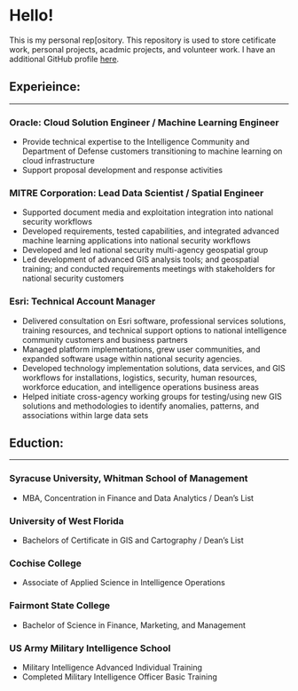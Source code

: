 # Hello!

This is my personal rep[ository.  This repository is used to store cetificate work, personal projects, acadmic projects, and volunteer work.  I have an additional GitHub profile <a href="https://github.com/nicktoscano">here</a>.


## Experieince:
<hr style="border: none;">

### Oracle: Cloud Solution Engineer / Machine Learning Engineer 

* Provide technical expertise to the Intelligence Community and Department of Defense customers transitioning to machine learning on cloud infrastructure
* Support proposal development and response activities

### MITRE Corporation: Lead Data Scientist / Spatial Engineer
* Supported document media and exploitation integration into national security workflows
* Developed requirements, tested capabilities, and integrated advanced machine learning applications into national security workflows
* Developed and led national security multi-agency geospatial group
* Led development of advanced GIS analysis tools; and geospatial training; and conducted requirements meetings with stakeholders for national security customers

### Esri: Technical Account Manager

* Delivered consultation on Esri software, professional services solutions, training resources, and technical support options to national intelligence community customers and business partners 
* Managed platform implementations, grew user communities, and expanded software usage within national security agencies.
* Developed technology implementation solutions, data services, and GIS workflows for installations, logistics, security, human resources, workforce education, and intelligence operations business areas        
* Helped initiate cross-agency working groups for testing/using new GIS solutions and methodologies to identify anomalies, patterns, and associations within large data sets

## Eduction:
<hr style="border: none;">

### Syracuse University, Whitman School of Management
*	MBA, Concentration in Finance and Data Analytics / Dean’s List 

### University of West Florida
*	Bachelors of Certificate in GIS and Cartography / Dean’s List

### Cochise College 
*	Associate of Applied Science in Intelligence Operations

### Fairmont State College 
*	Bachelor of Science in Finance, Marketing, and Management

### US Army Military Intelligence School 
*	Military Intelligence Advanced Individual Training 
* Completed Military Intelligence Officer Basic Training 







